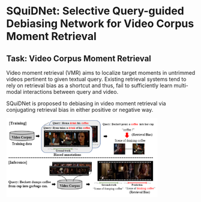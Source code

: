 # SQuiDNet: Selective Query-guided Debiasing Network for Video Corpus Moment Retrieval

## Task: Video Corpus Moment Retrieval
Video moment retrieval (VMR) aims to localize target moments in untrimmed videos pertinent to given textual query. Existing retrieval systems tend to rely on retrieval bias as a shortcut and thus, fail to sufficiently learn multi-modal interactions between query and video.

SQuiDNet is proposed to debiasing in video moment retrieval via conjugating retrieval bias in either positive or negative way.

<p lign="center">
	<img src="./figs/Intro.PNG" alt="Intro" width="80%" height="80%"/>
</P>
